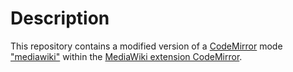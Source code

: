 # Description

This repository contains a modified version of a [CodeMirror](https://codemirror.net/) mode ["mediawiki"](https://github.com/wikimedia/mediawiki-extensions-CodeMirror/tree/REL1_37/resources/mode/mediawiki) within the [MediaWiki extension CodeMirror](https://www.mediawiki.org/wiki/Extension:CodeMirror).
